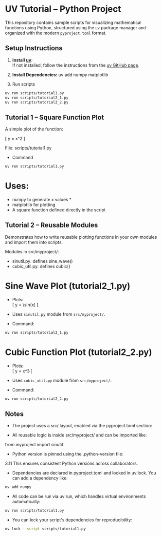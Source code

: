 # UV Tutorial – Python Project

This repository contains sample scripts for visualizing mathematical functions using Python, structured using the `uv` package manager and organized with the modern `pyproject.toml` format.



##  Setup Instructions

1. **Install [uv](https://github.com/astral-sh/uv):**  
   If not installed, follow the instructions from the [uv GitHub page](https://github.com/astral-sh/uv).

2. **Install Dependencies:**
uv add numpy matplotlib

3. Run scripts
```bash
uv run scripts/tutorial1.py
uv run scripts/tutorial2_1.py
uv run scripts/tutorial2_2.py
```
## Tutorial 1 – Square Function Plot
A simple plot of the function:

\[
y = x^2
\]

File: scripts/tutorial1.py
* Command 
```bash
uv run scripts/tutorial1.py
```
# Uses:
* numpy to generate x values *
* matplotlib for plotting
* A square function defined directly in the script

## Tutorial 2 – Reusable Modules
Demonstrates how to write reusable plotting functions in your own modules and import them into scripts.

Modules in src/myproject/:

* sinutil.py: defines sine_wave()
* cubic_util.py: defines cubic()

# Sine Wave Plot (tutorial2_1.py)

* Plots:  
  \[
  y = \sin(x)
  \]

* Uses `sinutil.py` module from `src/myproject/`.

* Command:
```bash
uv run scripts/tutorial2_1.py
```

# Cubic Function Plot (tutorial2_2.py)

* Plots:  
  \[
  y = x^3
  \]
* Uses `cubic_util.py` module from `src/myproject/`.

* Command:
```bash
uv run scripts/tutorial2_2.py
```
## Notes

* The project uses a src/ layout, enabled via the pyproject.toml section:

* All reusable logic is inside src/myproject/ and can be imported like:

from myproject import sinutil

* Python version is pinned using the .python-version file:

3.11
This ensures consistent Python versions across collaborators.

* Dependencies are declared in pyproject.toml and locked in uv.lock. You can add a dependency like:
```bash
uv add numpy
```
* All code can be run via uv run, which handles virtual environments automatically:
```bash
uv run scripts/tutorial1.py
```
* You can lock your script's dependencies for reproducibility:
```bash
uv lock --script scripts/tutorial1.py
```
